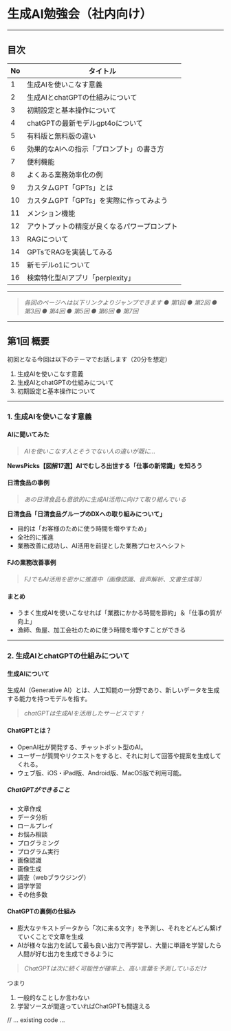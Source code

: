 # 生成AI勉強会（社内向け）

---

## 目次

| No | タイトル |
|----|-----------------------------|
| 1  | 生成AIを使いこなす意義 |
| 2  | 生成AIとchatGPTの仕組みについて |
| 3  | 初期設定と基本操作について |
| 4  | chatGPTの最新モデルgpt4oについて |
| 5  | 有料版と無料版の違い |
| 6  | 効果的なAIへの指示「プロンプト」の書き方 |
| 7  | 便利機能 |
| 8  | よくある業務効率化の例 |
| 9  | カスタムGPT「GPTs」とは |
| 10 | カスタムGPT「GPTs」を実際に作ってみよう |
| 11 | メンション機能 |
| 12 | アウトプットの精度が良くなるパワープロンプト |
| 13 | RAGについて |
| 14 | GPTsでRAGを実装してみる |
| 15 | 新モデルo1について |
| 16 | 検索特化型AIアプリ「perplexity」 |

---

> *各回のページへは以下リンクよりジャンプできます*
> *● 第1回*
> *● 第2回*
> *● 第3回*
> *● 第4回*
> *● 第5回*
> *● 第6回*
> *● 第7回*

---

## 第1回 概要

初回となる今回は以下のテーマでお話します（20分を想定）

1. 生成AIを使いこなす意義
2. 生成AIとchatGPTの仕組みについて
3. 初期設定と基本操作について

---

### 1. 生成AIを使いこなす意義

#### AIに聞いてみた

> *AIを使いこなす人とそうでない人の違いが既に…*

**NewsPicks【図解17選】AIでむしろ出世する「仕事の新常識」を知ろう**

#### 日清食品の事例

> *あの日清食品も意欲的に生成AI活用に向けて取り組んでいる*

**日清食品「日清食品グループのDXへの取り組みについて」**

- 目的は「お客様のために使う時間を増やすため」
- 全社的に推進
- 業務改善に成功し、AI活用を前提とした業務プロセスへシフト

#### FJの業務改善事例

> *FJでもAI活用を密かに推進中（画像認識、音声解析、文書生成等）*

#### まとめ

- うまく生成AIを使いこなせれば「業務にかかる時間を節約」＆「仕事の質が向上」
- 漁師、魚屋、加工会社のために使う時間を増やすことができる

---

### 2. 生成AIとchatGPTの仕組みについて

#### 生成AIについて

生成AI（Generative AI）とは、人工知能の一分野であり、新しいデータを生成する能力を持つモデルを指す。

> *chatGPTは生成AIを活用したサービスです！*

#### ChatGPTとは？

- OpenAI社が開発する、チャットボット型のAI。
- ユーザーが質問やリクエストをすると、それに対して回答や提案を生成してくれる。
- ウェブ版、iOS・iPad版、Android版、MacOS版で利用可能。

##### ChatGPTができること

- 文章作成
- データ分析
- ロールプレイ
- お悩み相談
- プログラミング
- プログラム実行
- 画像認識
- 画像生成
- 調査（webブラウジング）
- 語学学習
- その他多数

#### ChatGPTの裏側の仕組み

- 膨大なテキストデータから「次に来る文字」を予測し、それをどんどん繋げていくことで文章を生成
- AIが様々な出力を試して最も良い出力で再学習し、大量に単語を学習したら人間が好む出力を生成できるように

> *ChatGPTは次に続く可能性が確率上、高い言葉を予測しているだけ*

つまり

1. 一般的なことしか言わない
2. 学習ソースが間違っていればChatGPTも間違える

// ... existing code ... 